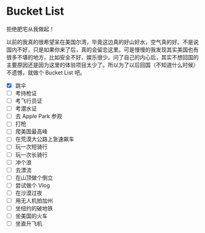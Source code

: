 # Bucket List

拒绝肥宅从我做起！

以前的我真的很希望呆在美国尔湾，毕竟这边真的好山好水，空气真的好。不是说国内不好，只是如果你来了后，真的会留恋这里。可是慢慢的我发现其实美国也有很多不堪的地方，比如安全不好，娱乐很少。问了自己的内心后，其实不想回国的主要原因还是因为这里的体验项目太少了。所以为了以后回国（不知道什么时候）不遗憾，就做个 Bucket List 吧。

* [x] 跳伞
* [ ] 考持枪证
* [ ] 考飞行员证
* [ ] 考潜水证
* [ ] 去 Apple Park 参观
* [ ] 打枪
* [ ] 爬美国最高峰
* [ ] 在荒漠大公路上急速飙车
* [ ] 玩一次短骑行
* [ ] 玩一次长骑行
* [ ] 冲个浪
* [ ] 去漂流
* [ ] 在山顶做个倒立
* [ ] 尝试做个 Vlog
* [ ] 在沙漠过夜
* [ ] 用无人机拍加州
* [ ] 坐纽约的破地铁
* [ ] 坐美国的火车
* [ ] 坐直升飞机
